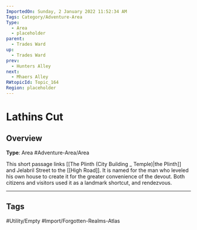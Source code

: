 ```yaml
---
ImportedOn: Sunday, 2 January 2022 11:52:34 AM
Tags: Category/Adventure-Area
Type:
  - Area
  - placeholder
parent:
  - Trades Ward
up:
  - Trades Ward
prev:
  - Hunters Alley
next:
  - Mhaers Alley
RWtopicId: Topic_164
Region: placeholder
---
```

# Lathins Cut
## Overview
**Type**: Area
#Adventure-Area/Area

This short passage links [[The Plinth (City Building _ Temple)|the Plinth]] and Jelabril Street to the [[High Road]]. It is named for the man who leveled his own house to create it for the greater convenience of the devout. Both citizens and visitors used it as a landmark shortcut, and rendezvous.


---
## Tags
#Utility/Empty #Import/Forgotten-Realms-Atlas

